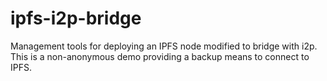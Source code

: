 # ipfs-i2p-bridge
Management tools for deploying an IPFS node modified to bridge with i2p. This is a non-anonymous demo providing a backup means to connect to IPFS.
